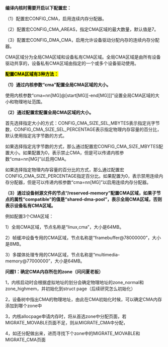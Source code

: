 **编译内核时需要开启以下配置宏：**

（1）配置宏CONFIG_CMA，启用连续内存分配器。

（2）配置宏CONFIG_CMA_AREAS，指定CMA区域的最大数量，默认值是7。

（3）配置宏CONFIG_DMA_CMA，启用允许设备驱动分配内存的连续内存分配器。

CMA区域分为全局CMA区域和设备私有CMA区域。全局CMA区域是由所有设备驱动共享的，设备私有CMA区域由指定的一个或多个设备驱动使用。

<mark>**配置CMA区域有3种方法：**</mark>

**（1）通过内核参数“cma”配置全局CMA区域的大小。**

使用内核参数“cma=nn[MG]@[start[MG][-end[MG]]]”设置全局CMA区域的大小和物理地址范围。

**（2）通过配置宏配置全局CMA区域的大小。**

首先选择指定大小的方式：CONFIG_CMA_SIZE_SEL_MBYTES表示指定兆字节数，CONFIG_CMA_SIZE_SEL_PERCENTAGE表示指定物理内存容量的百分比，默认使用指定兆字节数的方式。

如果选择指定兆字节数的方式，那么通过配置宏CONFIG_CMA_SIZE_MBYTES配置大小。如果配置为0，表示禁止CMA，但是可以传递内核参数“cma=nn[MG]”以启用CMA。

如果选择指定物理内存容量的百分比的方式，那么通过配置宏CONFIG_CMA_SIZE_PERCENTAGE指定百分比。如果配置为0，表示禁用连续内存分配器，但是可以传递内核参数“cma=nn[MG]”以启用连续内存分配器。

**（3）通过设备树源文件的节点“/reserved-memory”配置CMA区域，如果子节点的属性“compatible”的值是“shared-dma-pool”，表示全局CMA区域，否则表示设备私有CMA区域。**

例如配置3个CMA区域：

1）全局CMA区域，节点名称是“linux,cma”，大小是64MB。

2）帧缓冲设备专用的CMA区域，节点名称是“framebuffer@78000000”，大小是8MB。

3）多媒体处理专用的CMA区域，节点名称是“multimedia-memory@77000000”，大小是64MB。

**问题1：确定CMA内存所在的zone（问问夏老板）**

1，内核启动时会根据虚拟地址的划分会确定物理地址的zone_normal和zone_highmem，并初始化到struct page（后续研究怎么初始化）

2，设备树中指出CMA的物理地址，由此在CMA初始化时候，可以确定CMA内存添加到哪个zone中

3，内核allocpage申请内存时，将从首选zone中分配页面，若MIGRATE_MOVABLE页面不足，则从MIGRATE_CMA中分配，

4，如还分配做出来，进而寻找下个zone中的MIGRATE_MOVABLE和MIGRATE_CMA页面
